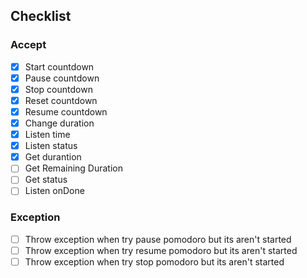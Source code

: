 ## Checklist

### Accept

- [x] Start countdown
- [x] Pause countdown
- [x] Stop countdown
- [x] Reset countdown
- [x] Resume countdown
- [x] Change duration
- [x] Listen time
- [x] Listen status
- [x] Get durantion
- [ ] Get Remaining Duration
- [ ] Get status
- [ ] Listen onDone

### Exception
- [ ] Throw exception when try pause pomodoro but its aren't started
- [ ] Throw exception when try resume pomodoro but its aren't started
- [ ] Throw exception when try stop pomodoro but its aren't started